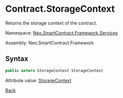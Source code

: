 # Contract.StorageContext

Returns the storage context of the contract.

Namespace: [Neo.SmartContract.Framework.Services](../../services.md)

Assembly: Neo.SmartContract.Framework

## Syntax

```cs
public extern StorageContext StorageContext
```

Attribute value: [StorageContext](../StorageContext.md)

[Back](../Contract.md)